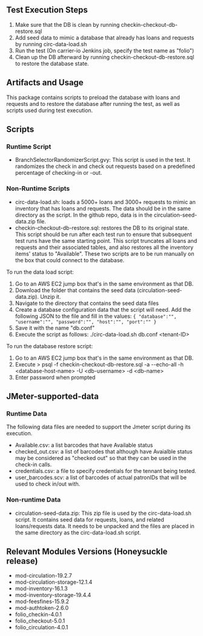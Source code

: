 ## Test Execution Steps
1. Make sure that the DB is clean by running checkin-checkout-db-restore.sql
2. Add seed data to mimic a database that already has loans and requests by running circ-data-load.sh
3. Run the test
(On carrier-io Jenkins job, specify the test name as "folio")
4. Clean up the DB afterward by running checkin-checkout-db-restore.sql to restore the database state.

## Artifacts and Usage
This package contains scripts to preload the database with loans and 
requests and to restore the database after running the test, as well as scripts used during test execution.
## Scripts
### Runtime Script
- BranchSelectorRandomizerScript.gvy: This script is used in the test. It randomizes the check in and check out requests based on a predefined percentage of checking-in or -out.
### Non-Runtime Scripts
- circ-data-load.sh: loads a 5000+ loans and 3000+ requests to mimic an inventory that has loans and requests. The data should be in the same directory as the script. In the github repo, data is in the circulation-seed-data.zip file.
- checkin-checkout-db-restore.sql: restores the DB to its original state. This script should be run after each test run to ensure that subsequent test runs have the same starting point.  This script truncates all loans and requests and their associated tables, and also restores all the inventory items' status to "Available".
These two scripts are to be run manually on the box that could connect to the database. 

To run the data load script:
1. Go to an AWS EC2 jump box that's in the same environment as that DB.
2. Download the folder that contains the seed data (circulation-seed-data.zip). Unzip it.
3. Navigate to the directory that contains the seed data files
4. Create a database configuration data that the script will need. Add the following JSON to the file and fill in the values:
`{
     "database":"",
     "username":"",
     "password":"",
     "host":"",
     "port":""
 }`
5. Save it with the name "db.conf"
6. Execute the script as follows: ./circ-data-load.sh db.conf \<tenant-ID\>

To run the database restore script:
1. Go to an AWS EC2 jump box that's in the same environment as that DB.
2. Execute > psql -f checkin-checkout-db-restore.sql -a --echo-all -h \<database-host-name\> -U \<db-username\> -d \<db-name\>
3. Enter password when prompted
  
## JMeter-supported-data
### Runtime Data
The following data files are needed to support the Jmeter script during its execution.
- Available.csv: a list barcodes that have Available status
- checked_out.csv: a list of barcodes that although have Avaialble status may be considered as "checked out" so that they can be used in the check-in calls.
- credentials.csv: a file to specify credentials for the tennant being tested.
- user_barcodes.scv: a list of barcodes of actual patronIDs that will be used to check in/out with.

### Non-runtime Data
- circulation-seed-data.zip: This zip file is used by the circ-data-load.sh script. It contains seed data for requests, loans, and related loans/requests data. It needs to be unpacked and the files are placed in the same directory as the circ-data-load.sh script.

## Relevant Modules Versions (Honeysuckle release)
- mod-circulation-19.2.7
- mod-circulation-storage-12.1.4
- mod-inventory-16.1.3
- mod-inventory-storage-19.4.4
- mod-feesfines-15.9.2
- mod-authtoken-2.6.0
- folio_checkin-4.0.1
- folio_checkout-5.0.1
- folio_circulation-4.0.1